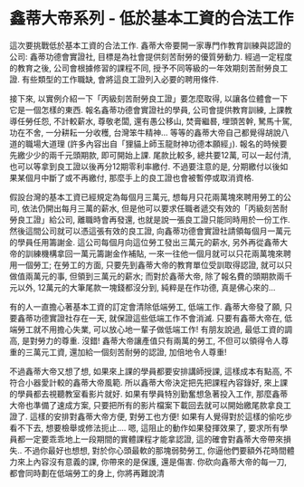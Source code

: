 # 鑫蒂大帝系列 - 低於基本工資的合法工作

這次要挑戰低於基本工資的合法工作. 鑫蒂大帝要開一家專門作教育訓練與認證的公司: 鑫蒂功德會實證社, 目標是為社會提供刻苦耐勞的優質勞動力. 經過一定程度的教育之後, 公司會根據修習的課程不同, 授予不同等級的一年效期刻苦耐勞良工證. 有些類型的工作職缺, 會將這良工證列入必要的聘用條件.

接下來, 以實例介紹一下「丙級刻苦耐勞良工證」要怎麼取得, 以讓各位體會一下它是一個怎樣的東西. 報名鑫蒂功德會實證社的學員, 公司會提供教育訓練, 上課教導任勞任怨, 不計較薪水, 尊敬老闆, 還有愚公移山, 焚膏繼晷, 埋頭苦幹, 駑馬十駕, 功在不舍, 一分耕耘一分收穫, 台灣笨牛精神... 等等的鑫蒂大帝自己都覺得胡說八道的職場大道理 (許多內容出自「狸貓上師玉龍財神功德本願經」). 報名的時候要先繳少少的兩千元頭期款, 即可開始上課. 尾款比較多, 總共要12萬, 可以一起付清, 也可以等拿到良工證以後再分12期零利率繳付. 不過要注意的是, 分期繳付以後如果某個月中斷了或不再繳付, 那麼手上的良工證也會被暫停或取消資格.

假設台灣的基本工資已經規定為每個月三萬元, 想每月只花兩萬塊來聘用勞工的公司, 依法仍開出每月三萬的薪水, 但是他可以要求任職者遞交有效的「丙級刻苦耐勞良工證」給公司, 離職時會再發還, 也就是說一張良工證只能同時用於一份工作. 然後這間公司就可以憑這張有效的良工證, 向鑫蒂功德會實證社請領每個月一萬元的學員任用籌謝金. 這公司每個月向這位勞工發出三萬元的薪水, 另外再從鑫蒂大帝的訓練機構拿回一萬元籌謝金作補貼, 一來一往他一個月就可以只花兩萬塊來聘用一個勞工; 在勞工的方面, 只要先到鑫蒂大帝的教育單位受訓取得認證, 就可以只做值兩萬元的事, 但領到三萬元的薪水; 而對於鑫蒂大帝, 除了報名費的頭期款兩千元以外, 12萬元的大筆尾款一塊錢都沒分到, 純粹是在作功德, 真是佛心來的...

有的人一直擔心著基本工資的訂定會清除低端勞工, 低端工作. 鑫蒂大帝發了願, 只要鑫蒂功德實證社存在一天, 就保證這些低端工作不會消滅. 只要有鑫蒂大帝在, 低端勞工就不用擔心失業, 可以放心地一輩子做低端工作! 有朋友說過, 最低工資的調高, 是對勞力的尊重. 沒錯! 鑫蒂大帝讓產值只有兩萬的勞工, 不但可以領得令人尊重的三萬元工資, 還加給一個刻苦耐勞的認證, 加倍地令人尊重!

不過鑫蒂大帝又想了想, 如果來上課的學員都要安排講師授課, 這樣成本有點高, 不符合小器愛計較的鑫蒂大帝風範. 所以鑫蒂大帝決定把先把課程內容錄好, 來上課的學員都去視聽教室看影片就好. 如果有學員特別勤奮想急著投入工作, 那麼鑫蒂大帝也準備了速成方案, 只要把所有的影片檔案下載回去就可以開始繳尾款拿良工證了. 這樣的安排對鑫蒂大帝方便, 對勞工也方便! 如果有人覺得對於這樣的偷吃步看不下去, 想要檢舉或修法扼止.... 嗯, 這阻止的動作如果發揮效果了, 要求所有學員都一定要乖乖地上一段期間的實體課程才能拿認證, 這的確會對鑫蒂大帝帶來損失.. 不過你最好也想想, 對於你心頭最軟的那塊弱勢勞工, 你逼他們要額外花時間體力來上內容沒有意義的課, 你帶來的是保護, 還是傷害. 你砍向鑫蒂大帝的每一刀, 都會同時劃在低端勞工的身上, 你將再難說清